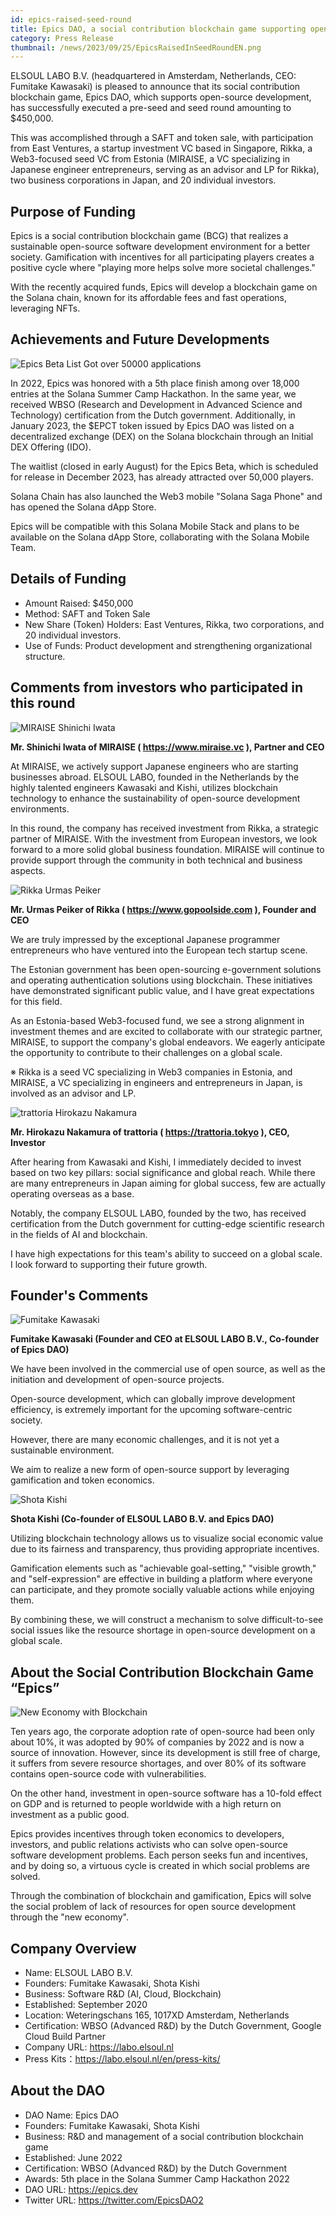 ```yaml
---
id: epics-raised-seed-round
title: Epics DAO, a social contribution blockchain game supporting open-source development, has secured funding of $450K in its seed round
category: Press Release
thumbnail: /news/2023/09/25/EpicsRaisedInSeedRoundEN.png
---
```


ELSOUL LABO B.V. (headquartered in Amsterdam, Netherlands, CEO: Fumitake
Kawasaki) is pleased to announce that its social contribution blockchain game,
Epics DAO, which supports open-source development, has successfully executed a
pre-seed and seed round amounting to $450,000.

This was accomplished through a SAFT and token sale, with participation from
East Ventures, a startup investment VC based in Singapore, Rikka, a Web3-focused
seed VC from Estonia (MIRAISE, a VC specializing in Japanese engineer
entrepreneurs, serving as an advisor and LP for Rikka), two business
corporations in Japan, and 20 individual investors.

## Purpose of Funding

Epics is a social contribution blockchain game (BCG) that realizes a sustainable
open-source software development environment for a better society. Gamification
with incentives for all participating players creates a positive cycle where
"playing more helps solve more societal challenges."

With the recently acquired funds, Epics will develop a blockchain game on the
Solana chain, known for its affordable fees and fast operations, leveraging
NFTs.

## Achievements and Future Developments

![Epics Beta List Got over 50000 applications](/news/2023/09/25/EpicsBetaWaitlistOver50000EN.png)

In 2022, Epics was honored with a 5th place finish among over 18,000 entries at
the Solana Summer Camp Hackathon. In the same year, we received WBSO (Research
and Development in Advanced Science and Technology) certification from the Dutch
government. Additionally, in January 2023, the $EPCT token issued by Epics DAO
was listed on a decentralized exchange (DEX) on the Solana blockchain through an
Initial DEX Offering (IDO).

The waitlist (closed in early August) for the Epics Beta, which is scheduled for
release in December 2023, has already attracted over 50,000 players.

Solana Chain has also launched the Web3 mobile "Solana Saga Phone" and has
opened the Solana dApp Store.

Epics will be compatible with this Solana Mobile Stack and plans to be available
on the Solana dApp Store, collaborating with the Solana Mobile Team.

## Details of Funding

- Amount Raised: $450,000
- Method: SAFT and Token Sale
- New Share (Token) Holders: East Ventures, Rikka, two corporations, and 20
  individual investors.
- Use of Funds: Product development and strengthening organizational structure.

## Comments from investors who participated in this round

![MIRAISE Shinichi Iwata](/news/2023/09/25/ShinichiIwata.png)

**Mr. Shinichi Iwata of MIRAISE ( https://www.miraise.vc ), Partner and CEO**

At MIRAISE, we actively support Japanese engineers who are starting businesses
abroad. ELSOUL LABO, founded in the Netherlands by the highly talented engineers
Kawasaki and Kishi, utilizes blockchain technology to enhance the sustainability
of open-source development environments.

In this round, the company has received investment from Rikka, a strategic
partner of MIRAISE. With the investment from European investors, we look forward
to a more solid global business foundation. MIRAISE will continue to provide
support through the community in both technical and business aspects.

![Rikka Urmas Peiker](/news/2023/09/25/UrmasPeiker.png)

**Mr. Urmas Peiker of Rikka ( https://www.gopoolside.com ), Founder and CEO**

We are truly impressed by the exceptional Japanese programmer entrepreneurs who
have ventured into the European tech startup scene.

The Estonian government has been open-sourcing e-government solutions and
operating authentication solutions using blockchain. These initiatives have
demonstrated significant public value, and I have great expectations for this
field.

As an Estonia-based Web3-focused fund, we see a strong alignment in investment
themes and are excited to collaborate with our strategic partner, MIRAISE, to
support the company's global endeavors. We eagerly anticipate the opportunity to
contribute to their challenges on a global scale.

※ Rikka is a seed VC specializing in Web3 companies in Estonia, and MIRAISE, a
VC specializing in engineers and entrepreneurs in Japan, is involved as an
advisor and LP.

![trattoria Hirokazu Nakamura](/news/2023/09/25/HirokazuNakamura.png)

**Mr. Hirokazu Nakamura of trattoria ( https://trattoria.tokyo ), CEO,
Investor**

After hearing from Kawasaki and Kishi, I immediately decided to invest based on
two key pillars: social significance and global reach. While there are many
entrepreneurs in Japan aiming for global success, few are actually operating
overseas as a base.

Notably, the company ELSOUL LABO, founded by the two, has received certification
from the Dutch government for cutting-edge scientific research in the fields of
AI and blockchain.

I have high expectations for this team's ability to succeed on a global scale. I
look forward to supporting their future growth.

## Founder's Comments

![Fumitake Kawasaki](/news/2023/09/25/FumitakeKawasaki.png)

**Fumitake Kawasaki (Founder and CEO at ELSOUL LABO B.V., Co-founder of Epics
DAO)**

We have been involved in the commercial use of open source, as well as the
initiation and development of open-source projects.

Open-source development, which can globally improve development efficiency, is
extremely important for the upcoming software-centric society.

However, there are many economic challenges, and it is not yet a sustainable
environment.

We aim to realize a new form of open-source support by leveraging gamification
and token economics.

![Shota Kishi](/news/2023/09/25/ShotaKishi.png)

**Shota Kishi (Co-founder of ELSOUL LABO B.V. and Epics DAO)**

Utilizing blockchain technology allows us to visualize social economic value due
to its fairness and transparency, thus providing appropriate incentives.

Gamification elements such as "achievable goal-setting," "visible growth," and
"self-expression" are effective in building a platform where everyone can
participate, and they promote socially valuable actions while enjoying them.

By combining these, we will construct a mechanism to solve difficult-to-see
social issues like the resource shortage in open-source development on a global
scale.

## About the Social Contribution Blockchain Game “Epics”

![New Economy with Blockchain](/news/2023/09/25/NewEconomyWithBlockchainEN.png)

Ten years ago, the corporate adoption rate of open-source had been only about
10%, it was adopted by 90% of companies by 2022 and is now a source of
innovation. However, since its development is still free of charge, it suffers
from severe resource shortages, and over 80% of its software contains
open-source code with vulnerabilities.

On the other hand, investment in open-source software has a 10-fold effect on
GDP and is returned to people worldwide with a high return on investment as a
public good.

Epics provides incentives through token economics to developers, investors, and
public relations activists who can solve open-source software development
problems. Each person seeks fun and incentives, and by doing so, a virtuous
cycle is created in which social problems are solved.

Through the combination of blockchain and gamification, Epics will solve the
social problem of lack of resources for open source development through the "new
economy".

## Company Overview

- Name: ELSOUL LABO B.V.
- Founders: Fumitake Kawasaki, Shota Kishi
- Business: Software R&D (AI, Cloud, Blockchain)
- Established: September 2020
- Location: Weteringschans 165, 1017XD Amsterdam, Netherlands
- Certification: WBSO (Advanced R&D) by the Dutch Government, Google Cloud Build
  Partner
- Company URL: https://labo.elsoul.nl
- Press Kits：https://labo.elsoul.nl/en/press-kits/

## About the DAO

- DAO Name: Epics DAO
- Founders: Fumitake Kawasaki, Shota Kishi
- Business: R&D and management of a social contribution blockchain game
- Established: June 2022
- Certification: WBSO (Advanced R&D) by the Dutch Government
- Awards: 5th place in the Solana Summer Camp Hackathon 2022
- DAO URL: https://epics.dev
- Twitter URL: https://twitter.com/EpicsDAO2
